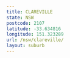 ```yaml
---
title: CLAREVILLE
state: NSW
postcode: 2107
latitude: -33.634816
longitude: 151.323289
url: /nsw/clareville/
layout: suburb
---
```


